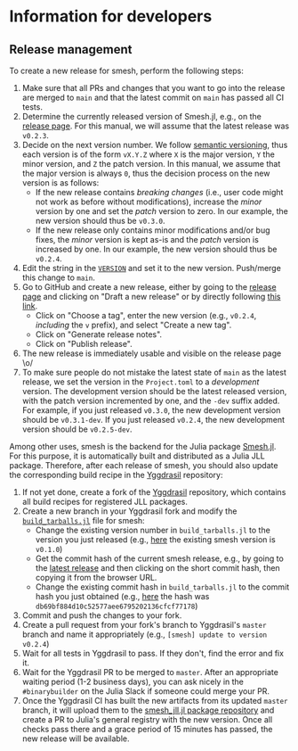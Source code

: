 # Information for developers

## Release management
To create a new release for smesh, perform the following steps:
1) Make sure that all PRs and changes that you want to go into the release are merged to
   `main` and that the latest commit on `main` has passed all CI tests.
2) Determine the currently released version of Smesh.jl, e.g., on the
   [release page](https://github.com/trixi-framework/smesh/releases). For this manual,
   we will assume that the latest release was `v0.2.3`.
3) Decide on the next version number. We follow [semantic versioning](https://semver.org/),
   thus each version is of the form `vX.Y.Z` where `X` is the major version, `Y` the minor
   version, and `Z` the patch version. In this manual, we assume that the major version is
   always `0`, thus the decision process on the new version is as follows:
   * If the new release contains *breaking changes* (i.e., user code might not work as
     before without modifications), increase the *minor* version by one and set the
     *patch* version to zero. In our example, the new version should thus be `v0.3.0`.
   * If the new release only contains minor modifications and/or bug fixes, the *minor*
     version is kept as-is and the *patch* version is increased by one. In our example, the
     new version should thus be `v0.2.4`.
4) Edit the string in the
   [`VERSION`](https://github.com/trixi-framework/Smesh.jl/blob/main/VERSION)
   and set it to the new version. Push/merge this change to `main`.
5) Go to GitHub and create a new release, either by going to the
   [release page](https://github.com/trixi-framework/smesh/releases) and clicking on "Draft
   a new release" or by directly following
   [this link](https://github.com/trixi-framework/smesh/releases/new).
   * Click on "Choose a tag", enter the new version (e.g., `v0.2.4`, *including* the `v`
     prefix), and select "Create a new tag".
   * Click on "Generate release notes".
   * Click on "Publish release".
7) The new release is immediately usable and visible on the release page \o/
8) To make sure people do not mistake the latest state of `main` as the latest release, we
   set the version in the `Project.toml` to a *development* version. The development version
   should be the latest released version, with the patch version incremented by one, and the
   `-dev` suffix added. For example, if you just released `v0.3.0`, the new development
   version should be `v0.3.1-dev`. If you just released `v0.2.4`, the new development
   version should be `v0.2.5-dev`.

Among other uses, smesh is the backend for the Julia package
[Smesh.jl](https://github.com/trixi-framework/Smesh.jl). For this purpose, it is
automatically built and distributed as a Julia JLL package. Therefore, after each release of
smesh, you should also update the corresponding build recipe in the
[Yggdrasil](https://github.com/JuliaPackaging/Yggdrasil) repository:
1) If not yet done, create a fork of the
   [Yggdrasil](https://github.com/JuliaPackaging/Yggdrasil/) repository, which contains all
   build recipes for registered JLL packages.
2) Create a new branch in your Yggdrasil fork and modify the
   [`build_tarballs.jl`](https://github.com/JuliaPackaging/Yggdrasil/blob/master/S/smesh/build_tarballs.jl)
   file for smesh:
   * Change the existing version number in `build_tarballs.jl` to the version you just released (e.g.,
     [here](https://github.com/JuliaPackaging/Yggdrasil/blob/414237372f5bac40fc3cd8045727def18388a1d7/S/smesh/build_tarballs.jl#L6)
     the existing smesh version is `v0.1.0`)
   * Get the commit hash of the current smesh release, e.g., by going to the
     [latest release](https://github.com/trixi-framework/smesh/releases/latest) and then
     clicking on the short commit hash, then copying it from the browser URL.
   * Change the existing commit hash in `build_tarballs.jl` to the commit hash you just
     obtained (e.g.,
     [here](https://github.com/JuliaPackaging/Yggdrasil/blob/414237372f5bac40fc3cd8045727def18388a1d7/S/smesh/build_tarballs.jl#L11)
     the hash was `db69bf884d10c52577aee6795202136cfcf77178`)
3) Commit and push the changes to your fork.
4) Create a pull request from your fork's branch to Yggdrasil's `master` branch and name it
   appropriately (e.g., `[smesh] update to version v0.2.4`)
5) Wait for all tests in Yggdrasil to pass. If they don't, find the error and fix it.
6) Wait for the Yggdrasil PR to be merged to `master`. After an appropriate waiting period
   (1-2 business days), you can ask nicely in the `#binarybuilder` on the Julia Slack if
   someone could merge your PR.
7) Once the Yggdrasil CI has built the new artifacts from its updated `master` branch, it
   will upload them to the
   [smesh\_jll.jl package repository](https://github.com/JuliaBinaryWrappers/smesh_jll.jl)
   and create a PR to Julia's general registry with the new version. Once all checks pass
   there and a grace period of 15 minutes has passed, the new release will be available.

